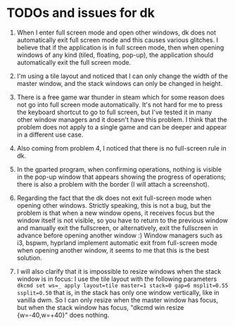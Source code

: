 # TODOs and issues for dk

1. When I enter full screen mode and open other windows, dk does not automatically
   exit full screen mode and this causes various glitches. I believe that if the
   application is in full screen mode, then when opening windows of any kind (tiled,
   floating, pop-up), the application should automatically exit the full screen mode.

2. I'm using a tile layout and noticed that I can only change the width of the master
   window, and the stack windows can only be changed in height.

3. There is a free game war thunder in steam which for some reason does not go into
   full screen mode automatically. It's not hard for me to press the keyboard
   shortcut to go to full screen, but I've tested it in many other window managers
   and it doesn't have this problem. I think that the problem does not apply to a
   single game and can be deeper and appear in a different use case.

4. Also coming from problem 4, I noticed that there is no full-screen rule in dk.

5. In the gparted program, when confirming operations, nothing is visible in the
   pop-up window that appears showing the progress of operations; there is also a
   problem with the border (I will attach a screenshot).

6. Regarding the fact that the dk does not exit full-screen mode when opening other
   windows. Strictly speaking, this is not a bug, but the problem is that when a new
   window opens, it receives focus but the window itself is not visible, so you have
   to return to the previous window and manually exit the fullscreen, or alternatively,
   exit the fullscreen in advance before opening another window :) Window managers
   such as i3, bspwm, hyprland implement automatic exit from full-screen mode when
   opening another window, it seems to me that this is the best solution.

7. I will also clarify that it is impossible to resize windows when the stack window
   is in focus: I use the tile layout with the following parameters
   ```dkcmd set ws=_ apply layout=tile master=1 stack=0 gap=6 msplit=0.55 ssplit=0.50```
   that is, in the stack has only one window vertically, like in vanilla dwm. So I
   can only resize when the master window has focus, but when the stack window has
   focus, "dkcmd win resize {w=-40,w=+40}" does nothing.
